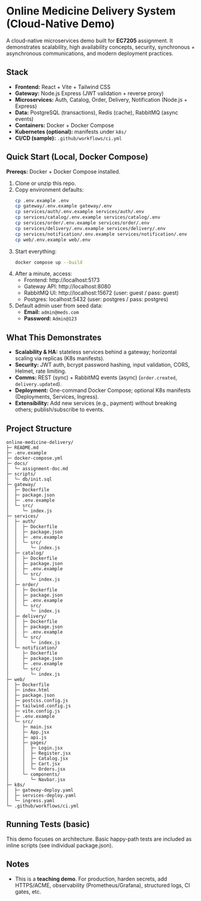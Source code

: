 # Online Medicine Delivery System (Cloud-Native Demo)

A cloud-native microservices demo built for **EC7205** assignment.
It demonstrates scalability, high availability concepts, security, synchronous + asynchronous communications, and modern deployment practices.

## Stack
- **Frontend:** React + Vite + Tailwind CSS
- **Gateway:** Node.js Express (JWT validation + reverse proxy)
- **Microservices:** Auth, Catalog, Order, Delivery, Notification (Node.js + Express)
- **Data:** PostgreSQL (transactions), Redis (cache), RabbitMQ (async events)
- **Containers:** Docker + Docker Compose
- **Kubernetes (optional):** manifests under `k8s/`
- **CI/CD (sample):** `.github/workflows/ci.yml`

## Quick Start (Local, Docker Compose)
**Prereqs:** Docker + Docker Compose installed.

1. Clone or unzip this repo.
2. Copy environment defaults:
   ```bash
   cp .env.example .env
   cp gateway/.env.example gateway/.env
   cp services/auth/.env.example services/auth/.env
   cp services/catalog/.env.example services/catalog/.env
   cp services/order/.env.example services/order/.env
   cp services/delivery/.env.example services/delivery/.env
   cp services/notification/.env.example services/notification/.env
   cp web/.env.example web/.env
   ```
3. Start everything:
   ```bash
   docker compose up --build
   ```
4. After a minute, access:
   - Frontend: http://localhost:5173
   - Gateway API: http://localhost:8080
   - RabbitMQ UI: http://localhost:15672 (user: guest / pass: guest)
   - Postgres: localhost:5432 (user: postgres / pass: postgres)
5. Default admin user from seed data:
   - **Email:** `admin@meds.com`
   - **Password:** `Admin@123`

## What This Demonstrates
- **Scalability & HA:** stateless services behind a gateway; horizontal scaling via replicas (K8s manifests).
- **Security:** JWT auth, bcrypt password hashing, input validation, CORS, Helmet, rate limiting.
- **Comms:** REST (sync) + RabbitMQ events (async) (`order.created`, `delivery.updated`).
- **Deployment:** One-command Docker Compose; optional K8s manifests (Deployments, Services, Ingress).
- **Extensibility:** Add new services (e.g., payment) without breaking others; publish/subscribe to events.

## Project Structure
```
online-medicine-delivery/
├─ README.md
├─ .env.example
├─ docker-compose.yml
├─ docs/
│  └─ assignment-doc.md
├─ scripts/
│  └─ db/init.sql
├─ gateway/
│  ├─ Dockerfile
│  ├─ package.json
│  ├─ .env.example
│  └─ src/
│     └─ index.js
├─ services/
│  ├─ auth/
│  │  ├─ Dockerfile
│  │  ├─ package.json
│  │  ├─ .env.example
│  │  └─ src/
│  │     └─ index.js
│  ├─ catalog/
│  │  ├─ Dockerfile
│  │  ├─ package.json
│  │  ├─ .env.example
│  │  └─ src/
│  │     └─ index.js
│  ├─ order/
│  │  ├─ Dockerfile
│  │  ├─ package.json
│  │  ├─ .env.example
│  │  └─ src/
│  │     └─ index.js
│  ├─ delivery/
│  │  ├─ Dockerfile
│  │  ├─ package.json
│  │  ├─ .env.example
│  │  └─ src/
│  │     └─ index.js
│  └─ notification/
│     ├─ Dockerfile
│     ├─ package.json
│     ├─ .env.example
│     └─ src/
│        └─ index.js
├─ web/
│  ├─ Dockerfile
│  ├─ index.html
│  ├─ package.json
│  ├─ postcss.config.js
│  ├─ tailwind.config.js
│  ├─ vite.config.js
│  ├─ .env.example
│  └─ src/
│     ├─ main.jsx
│     ├─ App.jsx
│     ├─ api.js
│     ├─ pages/
│     │  ├─ Login.jsx
│     │  ├─ Register.jsx
│     │  ├─ Catalog.jsx
│     │  ├─ Cart.jsx
│     │  └─ Orders.jsx
│     └─ components/
│        └─ Navbar.jsx
├─ k8s/
│  ├─ gateway-deploy.yaml
│  ├─ services-deploy.yaml
│  └─ ingress.yaml
└─ .github/workflows/ci.yml
```

## Running Tests (basic)
This demo focuses on architecture. Basic happy-path tests are included as inline scripts (see individual package.json).

## Notes
- This is a **teaching demo**. For production, harden secrets, add HTTPS/ACME, observability (Prometheus/Grafana), structured logs, CI gates, etc.
